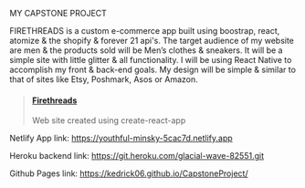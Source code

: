 MY CAPSTONE PROJECT


FIRETHREADS is a custom e-commerce app built using boostrap, react, atomize & the shopify & forever 21 api's. 
The target audience of my website are men & the products sold will be Men’s clothes & sneakers. 
It will be a simple site with little glitter & all functionality. 
I will be using React Native to accomplish my front & back-end goals. 
My design will be simple & similar to that of sites like Etsy, Poshmark, Asos or Amazon. 

<blockquote class="embedly-card"><h4><a href="https://youthful-minsky-5cac7d.netlify.app">Firethreads</a></h4><p>Web site created using create-react-app</p></blockquote>



Netlify App link: https://youthful-minsky-5cac7d.netlify.app

Heroku backend link: https://git.heroku.com/glacial-wave-82551.git

Github Pages link: https://kedrick06.github.io/CapstoneProject/
